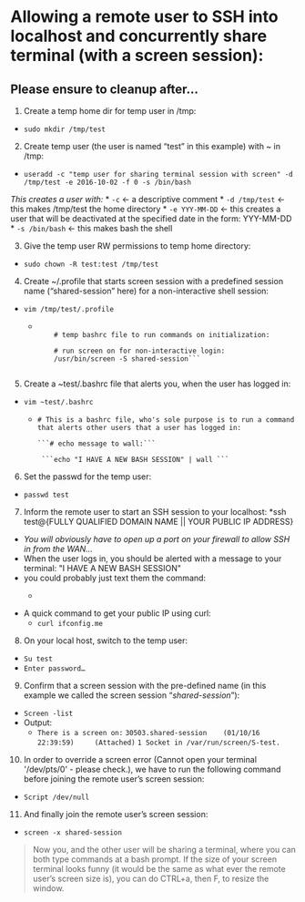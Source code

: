 # Allowing a remote user to SSH into localhost and concurrently share terminal (with a screen session):

## Please ensure to cleanup after...

1. Create a temp home dir for temp user in /tmp:
  * ``` sudo mkdir /tmp/test ```
  
2. Create temp user  (the user is named “test” in this example) with ~ in /tmp:
  * ``` useradd -c "temp user for sharing terminal session with screen" -d /tmp/test -e 2016-10-02 -f 0 -s /bin/bash ```
  
  *This creates a user with:*
    * ```-c```	<- a descriptive comment
    * ```-d /tmp/test```		<- this makes /tmp/test the home directory
    * ```-e	YYY-MM-DD```	<- this creates a user that will be deactivated at the specified date in the form: YYY-MM-DD
    * ```-s /bin/bash```		<- this makes bash the shell
    
3. Give the temp user RW permissions to temp home directory:
  * ```sudo chown -R test:test /tmp/test```
    
4. Create ~/.profile that starts screen session with a predefined session name (“shared-session” here) for a non-interactive shell session:
  * ```vim /tmp/test/.profile```
    * ```#!/bin/bash

          # temp bashrc file to run commands on initialization:

          # run screen on for non-interactive login:
          /usr/bin/screen -S shared-session```
          
5. Create a ~test/.bashrc file that alerts you, when the user has logged in:
  * ```vim ~test/.bashrc```
    * ```# This is a bashrc file, who's sole purpose is to run a command that alerts other users that a user has logged in:```
        
          ```# echo message to wall:```
                
           ```echo "I HAVE A NEW BASH SESSION" | wall ```
        
6. Set the passwd for the temp user:
  * ```passwd test```

7. Inform the remote user to start an SSH session  to your localhost:
  *ssh test@{FULLY QUALIFIED DOMAIN NAME || YOUR PUBLIC IP ADDRESS}
  * _You will obviously have to open up a port on your firewall to allow SSH in from the WAN…_
  * When the user logs in, you should be alerted with a message to your terminal: "I HAVE A NEW BASH SESSION"
  * you could probably just text them the command:
    * ```ssh test@${YOUR_PUBLIC_IP}
  * A quick command to get your public IP using curl:
    * ```curl ifconfig.me```
  
8. On your local host, switch to the temp user:
  * ```Su test```
  * ```Enter password…```
  
9. Confirm that a screen session with the pre-defined name (in this example we called the screen session “_shared-session_”):
  * ```Screen -list```
  * Output:
    * ```There is a screen on:```
      ```30503.shared-session    (01/10/16 22:39:59)     (Attached)```
      ```1 Socket in /var/run/screen/S-test.```
          
10. In order to override a screen error (Cannot open your terminal '/dev/pts/0' - please check.), we have to run the following command before joining the remote user’s screen session:
  * ```Script /dev/null```
  
11. And finally join the remote user’s screen session:
  * ```screen -x shared-session```
  
>Now you, and the other user will be sharing a terminal, where you can both type commands at a bash prompt. 
>If the size of your screen terminal looks funny (it would be the same as what ever the remote user’s screen size is), you can do CTRL+a, then F, to resize the window.
